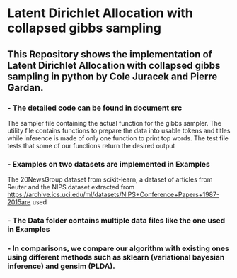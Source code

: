 # Latent Dirichlet Allocation with collapsed gibbs sampling
   ## This Repository shows the implementation of Latent Dirichlet Allocation with collapsed gibbs sampling in python by Cole Juracek and Pierre Gardan.
    
   ### - The detailed code can be found in document src 
   The sampler file containing the actual function for the gibbs sampler. The utility file contains functions to prepare the data into usable tokens and titles while inference is made of only one function to print top words. The test file tests that some of our functions return the desired output
       
  ### - Examples on two datasets are implemented in Examples
  The 20NewsGroup dataset from scikit-learn, a dataset of articles from Reuter and the NIPS dataset extracted from   https://archive.ics.uci.edu/ml/datasets/NIPS+Conference+Papers+1987-2015are used
      
  ### - The Data folder contains multiple data files like the one used in Examples
  
  ### - In comparisons, we compare our algorithm with existing ones using different methods such as sklearn (variational bayesian inference) and gensim (PLDA).
